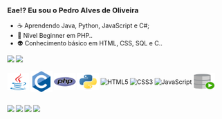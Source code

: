 ### Eae!? Eu sou o Pedro Alves de Oliveira

- ☕ Aprendendo Java, Python, JavaScript e C#;
- 🐘 Nível Beginner em PHP..
- 👽 Conhecimento básico em HTML, CSS, SQL e C..

<div>
  <a href="https://github.com/PedroAlvss"></a>
  <img height="180em" src="https://github-readme-stats.vercel.app/api?username=PedroAlvss&show_icons=true&theme=merko&include_all_commits=true&count_private=true"/>
  <img height="180em" src="https://github-readme-stats.vercel.app/api/top-langs/?username=PedroAlvss&layout=compact&langs_count=8&theme=merko"/>
</div>
  
<div style="display: inline_block"><br>
  <img align="center" alt="Java" height="40" width="50" src="https://github.com/devicons/devicon/blob/master/icons/java/java-original.svg">
  <img align="center" alt="C" heinght="40" width="50" src="https://github.com/devicons/devicon/blob/master/icons/c/c-original.svg">
  <img align="center" alt="PHP" height="40" width="50" src="https://github.com/devicons/devicon/blob/master/icons/php/php-original.svg">
  <img align="center" alt="Python" height="40" width="50" src="https://raw.githubusercontent.com/devicons/devicon/master/icons/python/python-original.svg">
  <img align="center" alt="HTML5" height="40" width="50" src="https://cdn.jsdelivr.net/gh/devicons/devicon/icons/html5/html5-original-wordmark.svg"/>
  <img align="center" alt="CSS3" height="40" width="50" src="https://cdn.jsdelivr.net/gh/devicons/devicon/icons/css3/css3-original-wordmark.svg"/>
  <img align="center" alt="JavaScript" height="40" width="50" src="https://cdn.jsdelivr.net/gh/devicons/devicon/icons/javascript/javascript-original.svg"/>
  <img align="center" alt="SQL" height="40" width="50" src="https://github.com/devicons/devicon/blob/master/icons/sqldeveloper/sqldeveloper-original.svg"/>
</div>
  
  ##
  
<div> 
  <a href="https://www.youtube.com/@pedroalves6893" target="_blank"><img src="https://img.shields.io/badge/YouTube-FF0000?style=for-the-badge&logo=youtube&logoColor=white" target="_blank"></a>
  <a href="https://www.instagram.com/pe.alvss_/" target="_blank"><img src="https://img.shields.io/badge/-Instagram-%23E4405F?style=for-the-badge&logo=instagram&logoColor=white" target="_blank"></a> 
  <a href = "mailto:pedaloliver@gmail.com"><img src="https://img.shields.io/badge/-Gmail-%23333?style=for-the-badge&logo=gmail&logoColor=white" target="_blank"></a>
  <a href="https://www.linkedin.com/in/pedro-alves-de-oliveira-699554310/" target="_blank"><img src="https://img.shields.io/badge/-LinkedIn-%230077B5?style=for-the-badge&logo=linkedin&logoColor=white" target="_blank"></a>
</div>
